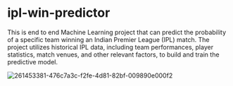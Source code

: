 # ipl-win-predictor
This is end to end Machine Learning project that can predict the probability of a specific team winning an Indian Premier League (IPL) match. The project utilizes historical IPL data, including team performances, player statistics, match venues, and other relevant factors, to build and train the predictive model.


![261453381-476c7a3c-f2fe-4d81-82bf-009890e000f2](https://github.com/Kadambarii/ipl-win-predictor/assets/111636302/17e60edb-1e1e-433e-9e33-48d1b12056e8)
